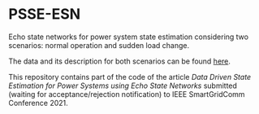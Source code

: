 # PSSE-ESN
Echo state networks for power system state estimation considering two scenarios: normal operation and sudden load change.

The data and its description for both scenarios can be found [here](https://drive.google.com/drive/folders/1wKpF2FwFHSne97nx7XcSvXXCvuPmQ1g5?usp=sharing).

This repository contains part of the code of the article _Data Driven State Estimation for Power Systems using Echo State Networks_ submitted (waiting for acceptance/rejection notification) to IEEE SmartGridComm Conference 2021.
